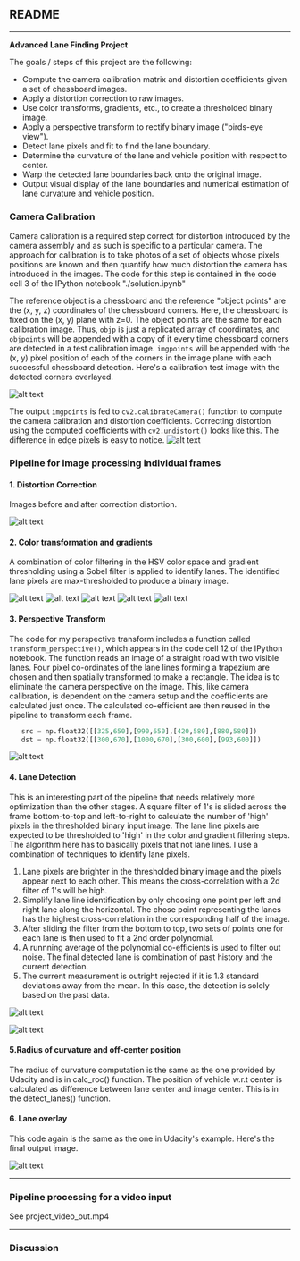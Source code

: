 ## README
---

**Advanced Lane Finding Project**

The goals / steps of this project are the following:

* Compute the camera calibration matrix and distortion coefficients given a set of chessboard images.
* Apply a distortion correction to raw images.
* Use color transforms, gradients, etc., to create a thresholded binary image.
* Apply a perspective transform to rectify binary image ("birds-eye view").
* Detect lane pixels and fit to find the lane boundary.
* Determine the curvature of the lane and vehicle position with respect to center.
* Warp the detected lane boundaries back onto the original image.
* Output visual display of the lane boundaries and numerical estimation of lane curvature and vehicle position.

[//]: # (Image References)

[image1]: ./examples/undistort_output.png "Undistorted"
[image2]: ./test_images/test1.jpg "Road Transformed"
[image3]: ./examples/binary_combo_example.jpg "Binary Example"
[image4]: ./examples/warped_straight_lines.jpg "Warp Example"
[image5]: ./examples/color_fit_lines.jpg "Fit Visual"
[image6]: ./examples/example_output.jpg "Output"
[video1]: ./project_video.mp4 "Video"


### Camera Calibration

Camera calibration is a required step correct for distortion introduced by the camera assembly and as such is specific to a particular camera. The approach for calibration is to take photos of a set of objects whose pixels positions are known and then quantify how much distortion the camera has introduced in the images. The code for this step is contained in the code cell 3 of the IPython notebook "./solution.ipynb"

The reference object is a chessboard and the reference "object points" are the (x, y, z) coordinates of the chessboard corners. Here, the chessboard is fixed on the (x, y) plane with z=0. The object points are the same for each calibration image.  Thus, `objp` is just a replicated array of coordinates, and `objpoints` will be appended with a copy of it every time chessboard corners are detected in a test calibration image.  `imgpoints` will be appended with the (x, y) pixel position of each of the corners in the image plane with each successful chessboard detection. Here's a calibration test image with the detected corners overlayed.

![alt text](https://github.com/dhnkrn/Advanced-Lane-Detection-OpenCV/blob/master/output_images/camera_calibration.png?raw=true)

The output `imgpoints` is fed to `cv2.calibrateCamera()` function to compute the camera calibration and distortion coefficients. Correcting distortion using the computed coefficients with `cv2.undistort()` looks like this. The difference in edge pixels is easy to notice.
 ![alt text](https://github.com/dhnkrn/Advanced-Lane-Detection-OpenCV/blob/master/output_images/distortion_correction.png?raw=true)

### Pipeline for image processing individual frames

#### 1. Distortion Correction

Images before and after correction distortion.

 ![alt text](https://github.com/dhnkrn/Advanced-Lane-Detection-OpenCV/blob/master/output_images/distortion_correction2.png?raw=true)


#### 2. Color transformation and gradients

A combination of color filtering in the HSV color space and gradient thresholding using a Sobel filter is applied to identify lanes. The identified lane pixels are max-thresholded to produce a binary image.

![alt text](https://github.com/dhnkrn/Advanced-Lane-Detection-OpenCV/blob/master/output_images/hsv.png?raw=true)
![alt text](https://github.com/dhnkrn/Advanced-Lane-Detection-OpenCV/blob/master/output_images/s_channel.png?raw=true)
![alt text](https://github.com/dhnkrn/Advanced-Lane-Detection-OpenCV/blob/master/output_images/sobel.png?raw=true)
![alt text](https://github.com/dhnkrn/Advanced-Lane-Detection-OpenCV/blob/master/output_images/thresholded_combination.png?raw=true)
![alt text](https://github.com/dhnkrn/Advanced-Lane-Detection-OpenCV/blob/master/output_images/thresholded_combination_1.png?raw=true)

#### 3. Perspective Transform

The code for my perspective transform includes a function called `transform_perspective()`, which appears in the code cell 12 of the IPython notebook.  The function reads an image of a straight road with two visible lanes. Four pixel co-ordinates of the lane lines forming a trapezium are chosen and then spatially transformed to make a rectangle. The idea is to eliminate the camera perspective on the image. This, like camera calibration, is dependent on the camera setup and the coefficients are calculated just once. The calculated co-efficient are then reused in the pipeline to transform each frame.

```python
   src = np.float32([[325,650],[990,650],[420,580],[880,580]])
   dst = np.float32([[300,670],[1000,670],[300,600],[993,600]])
```

![alt text](https://github.com/dhnkrn/Advanced-Lane-Detection-OpenCV/blob/master/output_images/perspective_transform.png?raw=true)

#### 4. Lane Detection

This is an interesting part of the pipeline that needs relatively more optimization than the other stages. A square filter of 1's is slided across the frame bottom-to-top and left-to-right to calculate the number of 'high' pixels in the thresholded binary input image. The lane line pixels are expected to be thresholded to 'high' in the color and gradient filtering steps. The algorithm here has to basically pixels that not lane lines. I use a combination of techniques to identify lane pixels.
1) Lane pixels are brighter in the thresholded binary image and the pixels appear next to each other. This means the cross-correlation with a 2d filter of 1's will be high.
2) Simplify lane line identification by only choosing one point per left and right lane along the horizontal. The chose point representing the lanes has the highest cross-correlation in the corresponding half of the image.
3) After sliding the filter from the bottom to top, two sets of points one for each lane is then used to fit a 2nd order polynomial.
4) A runnning average of the polynomial co-efficients is used to filter out noise. The final detected lane is combination of past history and the current detection. 
5) The current measurement is outright rejected if it is 1.3 standard deviations away from the mean. In this case, the detection is solely based on the past data.

![alt text](https://github.com/dhnkrn/Advanced-Lane-Detection-OpenCV/blob/master/output_images/histogram.png?raw=true)

![alt text](https://github.com/dhnkrn/Advanced-Lane-Detection-OpenCV/blob/master/output_images/lane_detection.png?raw=true)
	


#### 5.Radius of curvature and off-center position

The radius of curvature computation is the same as the one provided by Udacity and is in calc_roc() function. The position of vehicle w.r.t center is calculated as difference between lane center and image center. This is in the detect_lanes() function.


#### 6. Lane overlay

This code again is the same as the one in Udacity's example. Here's the final output image.

![alt text](https://github.com/dhnkrn/Advanced-Lane-Detection-OpenCV/blob/master/output_images/output.png?raw=true)

---

### Pipeline processing for a video input

See project_video_out.mp4

---

### Discussion

